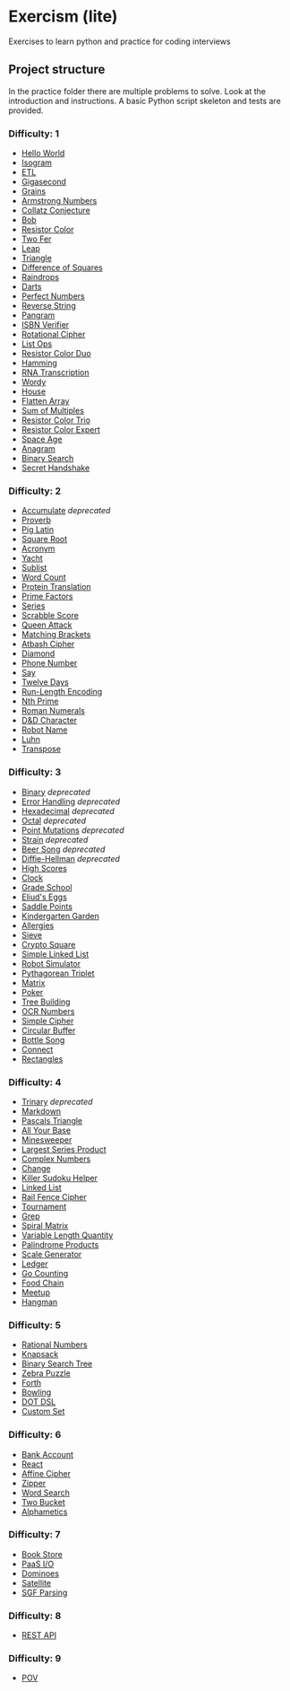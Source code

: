 # Exercism (lite)

Exercises to learn python and practice for coding interviews

## Project structure

In the practice folder there are multiple problems to solve.
Look at the introduction and instructions.
A basic Python script skeleton and tests are provided.

### Difficulty: 1

- [Hello World](practice/hello-world)
- [Isogram](practice/isogram)
- [ETL](practice/etl)
- [Gigasecond](practice/gigasecond)
- [Grains](practice/grains)
- [Armstrong Numbers](practice/armstrong-numbers)
- [Collatz Conjecture](practice/collatz-conjecture)
- [Bob](practice/bob)
- [Resistor Color](practice/resistor-color)
- [Two Fer](practice/two-fer)
- [Leap](practice/leap)
- [Triangle](practice/triangle)
- [Difference of Squares](practice/difference-of-squares)
- [Raindrops](practice/raindrops)
- [Darts](practice/darts)
- [Perfect Numbers](practice/perfect-numbers)
- [Reverse String](practice/reverse-string)
- [Pangram](practice/pangram)
- [ISBN Verifier](practice/isbn-verifier)
- [Rotational Cipher](practice/rotational-cipher)
- [List Ops](practice/list-ops)
- [Resistor Color Duo](practice/resistor-color-duo)
- [Hamming](practice/hamming)
- [RNA Transcription](practice/rna-transcription)
- [Wordy](practice/wordy)
- [House](practice/house)
- [Flatten Array](practice/flatten-array)
- [Sum of Multiples](practice/sum-of-multiples)
- [Resistor Color Trio](practice/resistor-color-trio)
- [Resistor Color Expert](practice/resistor-color-expert)
- [Space Age](practice/space-age)
- [Anagram](practice/anagram)
- [Binary Search](practice/binary-search)
- [Secret Handshake](practice/secret-handshake)

### Difficulty: 2

- [Accumulate](practice/accumulate) *deprecated*
- [Proverb](practice/proverb)
- [Pig Latin](practice/pig-latin)
- [Square Root](practice/square-root)
- [Acronym](practice/acronym)
- [Yacht](practice/yacht)
- [Sublist](practice/sublist)
- [Word Count](practice/word-count)
- [Protein Translation](practice/protein-translation)
- [Prime Factors](practice/prime-factors)
- [Series](practice/series)
- [Scrabble Score](practice/scrabble-score)
- [Queen Attack](practice/queen-attack)
- [Matching Brackets](practice/matching-brackets)
- [Atbash Cipher](practice/atbash-cipher)
- [Diamond](practice/diamond)
- [Phone Number](practice/phone-number)
- [Say](practice/say)
- [Twelve Days](practice/twelve-days)
- [Run-Length Encoding](practice/run-length-encoding)
- [Nth Prime](practice/nth-prime)
- [Roman Numerals](practice/roman-numerals)
- [D&D Character](practice/dnd-character)
- [Robot Name](practice/robot-name)
- [Luhn](practice/luhn)
- [Transpose](practice/transpose)

### Difficulty: 3

- [Binary](practice/binary) *deprecated*
- [Error Handling](practice/error-handling) *deprecated*
- [Hexadecimal](practice/hexadecimal) *deprecated*
- [Octal](practice/octal) *deprecated*
- [Point Mutations](practice/point-mutations) *deprecated*
- [Strain](practice/strain) *deprecated*
- [Beer Song](practice/beer-song) *deprecated*
- [Diffie-Hellman](practice/diffie-hellman) *deprecated*
- [High Scores](practice/high-scores)
- [Clock](practice/clock)
- [Grade School](practice/grade-school)
- [Eliud's Eggs](practice/eliuds-eggs)
- [Saddle Points](practice/saddle-points)
- [Kindergarten Garden](practice/kindergarten-garden)
- [Allergies](practice/allergies)
- [Sieve](practice/sieve)
- [Crypto Square](practice/crypto-square)
- [Simple Linked List](practice/simple-linked-list)
- [Robot Simulator](practice/robot-simulator)
- [Pythagorean Triplet](practice/pythagorean-triplet)
- [Matrix](practice/matrix)
- [Poker](practice/poker)
- [Tree Building](practice/tree-building)
- [OCR Numbers](practice/ocr-numbers)
- [Simple Cipher](practice/simple-cipher)
- [Circular Buffer](practice/circular-buffer)
- [Bottle Song](practice/bottle-song)
- [Connect](practice/connect)
- [Rectangles](practice/rectangles)

### Difficulty: 4

- [Trinary](practice/trinary) *deprecated*
- [Markdown](practice/markdown)
- [Pascals Triangle](practice/pascals-triangle)
- [All Your Base](practice/all-your-base)
- [Minesweeper](practice/minesweeper)
- [Largest Series Product](practice/largest-series-product)
- [Complex Numbers](practice/complex-numbers)
- [Change](practice/change)
- [Killer Sudoku Helper](practice/killer-sudoku-helper)
- [Linked List](practice/linked-list)
- [Rail Fence Cipher](practice/rail-fence-cipher)
- [Tournament](practice/tournament)
- [Grep](practice/grep)
- [Spiral Matrix](practice/spiral-matrix)
- [Variable Length Quantity](practice/variable-length-quantity)
- [Palindrome Products](practice/palindrome-products)
- [Scale Generator](practice/scale-generator)
- [Ledger](practice/ledger)
- [Go Counting](practice/go-counting)
- [Food Chain](practice/food-chain)
- [Meetup](practice/meetup)
- [Hangman](practice/hangman)

### Difficulty: 5

- [Rational Numbers](practice/rational-numbers)
- [Knapsack](practice/knapsack)
- [Binary Search Tree](practice/binary-search-tree)
- [Zebra Puzzle](practice/zebra-puzzle)
- [Forth](practice/forth)
- [Bowling](practice/bowling)
- [DOT DSL](practice/dot-dsl)
- [Custom Set](practice/custom-set)

### Difficulty: 6

- [Bank Account](practice/bank-account)
- [React](practice/react)
- [Affine Cipher](practice/affine-cipher)
- [Zipper](practice/zipper)
- [Word Search](practice/word-search)
- [Two Bucket](practice/two-bucket)
- [Alphametics](practice/alphametics)

### Difficulty: 7

- [Book Store](practice/book-store)
- [PaaS I/O](practice/paasio)
- [Dominoes](practice/dominoes)
- [Satellite](practice/satellite)
- [SGF Parsing](practice/sgf-parsing)

### Difficulty: 8

- [REST API](practice/rest-api)

### Difficulty: 9

- [POV](practice/pov)
